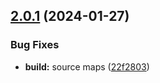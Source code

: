## [2.0.1](https://github.com/retejs/svelte-plugin/compare/v2.0.0...v2.0.1) (2024-01-27)


### Bug Fixes

* **build:** source maps ([22f2803](https://github.com/retejs/svelte-plugin/commit/22f280398cb3d28b35e79d552d78c85ad29e9553))
